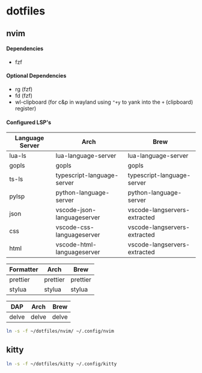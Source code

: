 # dotfiles

## nvim

#### Dependencies

- fzf

#### Optional Dependencies

- rg (fzf)
- fd (fzf)
- wl-clipboard (for c&p in wayland using `"+y` to yank into the `+` (clipboard) register)

#### Configured LSP's

| Language Server | Arch                       | Brew                         |
| --------------- | -------------------------- | ---------------------------- |
| lua-ls          | lua-language-server        | lua-language-server          |
| gopls           | gopls                      | gopls                        |
| ts-ls           | typescript-language-server | typescript-language-server   |
| pylsp           | python-language-server     | python-language-server       |
| json            | vscode-json-languageserver | vscode-langservers-extracted |
| css             | vscode-css-languageserver  | vscode-langservers-extracted |
| html            | vscode-html-languageserver | vscode-langservers-extracted |

| Formatter | Arch     | Brew     |
| --------- | -------- | -------- |
| prettier  | prettier | prettier |
| stylua    | stylua   | stylua   |

| DAP   | Arch  | Brew  |
| ----- | ----- | ----- |
| delve | delve | delve |

```bash
ln -s -f ~/dotfiles/nvim/ ~/.config/nvim
```

## kitty

```bash
ln -s -f ~/dotfiles/kitty ~/.config/kitty
```
